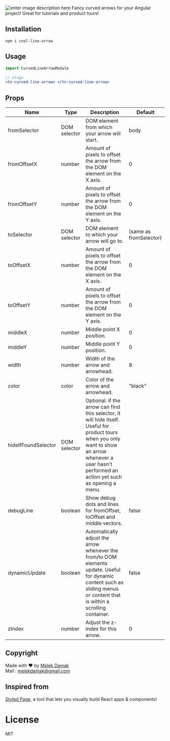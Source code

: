 ![enter image description here](https://github.com/MelekDamak/curved-line-arrow-angular/blob/master/images/example.PNG)
Fancy curved arrows for your Angular project! Great for tutorials and product tours!



## Installation

`npm i cool-line-arrow`

## Usage

```jsx
import CurvedLineArrowModule

// Usage
<tn-curved-line-arrow> </tn-curved-line-arrow>
```

## Props
|Name|Type|Description|Default|
|--- |--- |--- |--- |
|fromSelector|DOM selector|DOM element from which your arrow will start.|body|
|fromOffsetX|number|Amount of pixels to offset the arrow from the DOM element on the X axis.|0|
|fromOffsetY|number|Amount of pixels to offset the arrow from the DOM element on the Y axis.|0|
|toSelector|DOM selector|DOM element to which your arrow will go to.|(same as fromSelector)|
|toOffsetX|number|Amount of pixels to offset the arrow from the DOM element on the X axis.|0|
|toOffsetY|number|Amount of pixels to offset the arrow from the DOM element on the Y axis.|0|
|middleX|number|Middle point X position.|0|
|middleY|number|Middle point Y position.|0|
|width|number|Width of the arrow and arrowhead.|8|
|color|color|Color of the arrow and arrowhead.|"black"|
|hideIfFoundSelector|DOM selector|Optional. if the arrow can find this selector, it will hide itself. Useful for product tours when you only want to show an arrow whenever a user hasn't performed an action yet such as opening a menu.||
|debugLine|boolean|Show debug dots and lines for fromOffset, toOffset and middle vectors.|false|
|dynamicUpdate|boolean|Automatically adjust the arrow whenever the from/to DOM elements update. Useful for dynamic content such as sliding menus or content that is within a scrolling container.|false|
|zIndex|number|Adjust the z-index for this arrow.|0|

## Copyright



Made with ❤️ by [Melek Damak](https://www.linkedin.com/in/damak-melek-2a9819147/)
 <br />
Mail : melekdamak@gmail.com

## Inspired from

 [Styled Page](https://react-curved-arrow.nickjanssen.com), a tool that lets you visually build React apps & components!

# License
MIT
